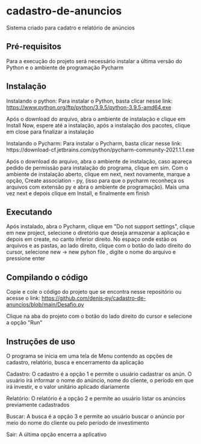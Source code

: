 # cadastro-de-anuncios
Sistema criado para cadatro e relatório de anúncios

## Pré-requisitos

Para  a  execução do projeto será necessário instalar  a última versão do Python e o ambiente de programação Pycharm

## Instalação
Instalando o python:
Para instalar o Python, basta clicar nesse link: https://www.python.org/ftp/python/3.9.5/python-3.9.5-amd64.exe
<p>
Após o download do arquivo, abra o ambiente de instalação e clique em Install Now, espere até a instalação, após a instalação dos pacotes, clique em close para finalizar a instalação<p> 
Instalando o Pycharm: Para instalar o Pycharm, basta clicar nesse link: https://download-cf.jetbrains.com/python/pycharm-community-2021.1.1.exe
<p>
Após o download do arquivo, abra o ambiente de instalação, caso apareça pedido de permissão para instalação do programa, clique em sim. Com o ambiente de instalação aberto, clique em next, next novamente, marque a opção, Create association - py, (isso para que o pycharm reconheça os arquivos com extensão py e abra o ambiente de programação). Mais uma vez next e depois clique em Install, e finalmente em finish
<p>

## Executando
Após instalado, abra o Pycharm, clique em "Do not support settings", clique em new project, selecione o diretório que deseja armazenar a aplicação e depois em create, no canto inferior direito. No espaço onde estão os arquivos e as pastas, ao lado direito, clique com o botão do lado direito do cursor, selecione new -> new pyhon file , digite o nome do arquivo e pressione enter

## Compilando o código
Copie e cole o código do projeto que se encontra nesse repositório ou acesse o link: https://github.com/denis-py/cadastro-de-anuncios/blob/main/Desafio.py
<p>
  Clique na aba do projeto com o botão do lado direito do cursor e selecione a opção "Run"
  
##  Instruções de uso
O programa se inicia em uma tela de Menu contendo as opções  de cadastro, relatório, busca e  encerramento da aplicação
<p>
  Cadastro: O cadastro é a opção 1 e permite o usuário cadastrar os anún. O usuário  irá informar o  nome do anúncio, nome do cliente,  o período em que irá investir, e o valor unitário aplicado diariamente 
  <p>
    Relatório: O relatório é a opção 2 e permite ao usuário listar os anúncios previamente cadastrados
    <p>
       Buscar: A busca é a opção 3 e permite ao usuário buscar o anúncio por meio do nome do cliente ou pelo período de investimento
      <p>
Sair: A última opção encerra a aplicativo
